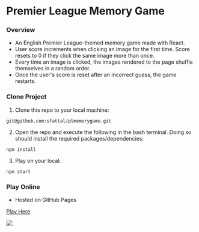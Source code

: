 # Premier League Memory Game

### Overview
- An English Premier League-themed memory game made with React.
- User score increments when clicking an image for the first time. Score resets to 0 if they click the same image more than once.
- Every time an image is clicked, the images rendered to the page shuffle themselves in a random order.
- Once the user's score is reset after an incorrect guess, the game restarts.

### Clone Project
1. Clone this repo to your local machine:
```
git@github.com:sfattal/plmemorygame.git
```
2. Open the repo and execute the following in the bash terminal. Doing so should install the required packages/dependencies:
```
npm install
```

3. Play on your local:
```
npm start
```

### Play Online
- Hosted on GitHub Pages

[Play Here](https://sfattal.github.io/plmemorygame/)

<img src="./public/plmemorygame.gif">
